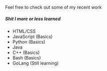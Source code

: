 Feel free to check out some of my recent work

##### Shit I more or less learned
- HTML/CSS
- JavaScript (Basics)
- Python (Basics)
- Java
- C++ (Basics)
- Bash (Basics)
- GoLang (Still learning)
